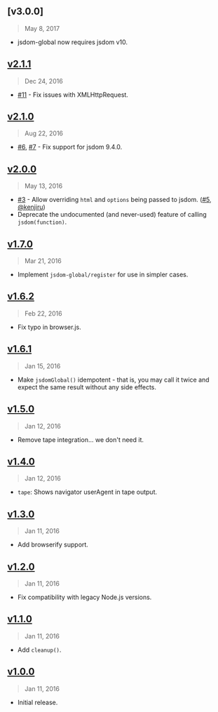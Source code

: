 ## [v3.0.0]
> May  8, 2017

- jsdom-global now requires jsdom v10.

[v3.00]: https://github.com/rstacruz/jsdom-global/compare/v2.1.1...v3.0.0

## [v2.1.1]
> Dec 24, 2016

- [#11] - Fix issues with XMLHttpRequest.

[v2.1.1]: https://github.com/rstacruz/jsdom-global/compare/v2.1.0...v2.1.1

## [v2.1.0]
> Aug 22, 2016

- [#6], [#7] - Fix support for jsdom 9.4.0.

[v2.1.0]: https://github.com/rstacruz/jsdom-global/compare/v2.0.0...v2.1.0

## [v2.0.0]
> May 13, 2016

- [#3] - Allow overriding `html` and `options` being passed to jsdom. ([#5], [@kenjiru])
- Deprecate the undocumented (and never-used) feature of calling `jsdom(function)`.

[v2.0.0]: https://github.com/rstacruz/jsdom-global/compare/v1.7.0...v2.0.0

## [v1.7.0]
> Mar 21, 2016

- Implement `jsdom-global/register` for use in simpler cases.

[v1.7.0]: https://github.com/rstacruz/jsdom-global/compare/v1.6.2...v1.7.0

## [v1.6.2]
> Feb 22, 2016

- Fix typo in browser.js.

[v1.6.2]: https://github.com/rstacruz/jsdom-global/compare/v1.6.1...v1.6.2

## [v1.6.1]
> Jan 15, 2016

- Make `jsdomGlobal()` idempotent - that is, you may call it twice and expect
the same result without any side effects.

[v1.6.1]: https://github.com/rstacruz/jsdom-global/compare/v1.5.0...v1.6.1

## [v1.5.0]
> Jan 12, 2016

- Remove tape integration... we don't need it.

[v1.5.0]: https://github.com/rstacruz/jsdom-global/compare/v1.4.0...v1.5.0

## [v1.4.0]
> Jan 12, 2016

- `tape`: Shows navigator userAgent in tape output.

[v1.4.0]: https://github.com/rstacruz/jsdom-global/compare/v1.3.0...v1.4.0

## [v1.3.0]
> Jan 11, 2016

- Add browserify support.

[v1.3.0]: https://github.com/rstacruz/jsdom-global/compare/v1.2.0...v1.3.0

## [v1.2.0]
> Jan 11, 2016

- Fix compatibility with legacy Node.js versions.

[v1.2.0]: https://github.com/rstacruz/jsdom-global/compare/v1.1.0...v1.2.0

## [v1.1.0]
> Jan 11, 2016

- Add `cleanup()`.

[v1.1.0]: https://github.com/rstacruz/jsdom-global/compare/v1.0.0...v1.1.0

## [v1.0.0]
> Jan 11, 2016

- Initial release.

[v1.0.0]: https://github.com/rstacruz/jsdom-global/tree/v1.0.0
[#3]: https://github.com/rstacruz/jsdom-global/issues/3
[#5]: https://github.com/rstacruz/jsdom-global/issues/5
[#6]: https://github.com/rstacruz/jsdom-global/issues/6
[#7]: https://github.com/rstacruz/jsdom-global/issues/7
[#2]: https://github.com/rstacruz/jsdom-global/issues/2
[#11]: https://github.com/rstacruz/jsdom-global/issues/11
[@kenjiru]: https://github.com/kenjiru
[@ngryman]: https://github.com/ngryman
